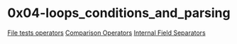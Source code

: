 # 0x04-loops_conditions_and_parsing

[File tests operators](https://tldp.org/LDP/abs/html/fto.html)
[Comparison Operators](https://tldp.org/LDP/abs/html/comparison-ops.html)
[Internal Field Separators](https://tldp.org/LDP/abs/html/internalvariables.html)
